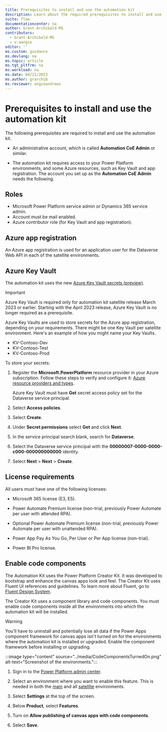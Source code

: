 ```yaml
---
title: Prerequisites to install and use the automation kit
description: Learn about the required prerequisites to install and use the automation kit.
suite: flow
documentationcenter: na
author: Grant-Archibald-MS
contributors:
  - Grant-Archibald-MS
  - v-aangie
editor: ''
ms.custom: guidance
ms.devlang: na
ms.topic: article
ms.tgt_pltfrm: na
ms.workload: na
ms.date: 04/21/2023
ms.author: grarchib
ms.reviewer: angieandrews
---
```


# Prerequisites to install and use the automation kit

The following prerequisites are required to install and use the automation kit.

- An administrative account, which is called **Automation CoE Admin** or similar.

- The automation kit requires access to your Power Platform environments, and some Azure resources, such as Key Vault and app registration. The account you set up as the **Automation CoE Admin** needs the following.

## Roles

- Microsoft Power Platform service admin or Dynamics 365 service admin.
- Account must be mail enabled.
- Azure contributor role (for Key Vault and app registration).

## Azure app registration

An Azure app registration is used for an application user for the Dataverse Web API in each of the satellite environments.

## Azure Key Vault

The automation kit uses the new [Azure Key Vault secrets (preview)](/powerapps/maker/data-platform/EnvironmentVariables#use-azure-key-vault-secrets-preview).

   > [!IMPORTANT]
   > Azure Key Vault is required only for automation kit satellite release March 2023 or earlier. Starting with the April 2023 release, Azure Key Vault is no longer required as a prerequisite.

Azure Key Vaults are used to store secrets for the Azure app registration, depending on your requirements. There might be one Key Vault per satellite environment. Here's an example of how you might name your Key Vaults.

- KV-Contoso-Dev
- KV-Contoso-Test
- KV-Contoso-Prod

To store your secrets:

1. Register the **Microsoft.PowerPlatform** resource provider in your Azure subscription. Follow these steps to verify and configure it: [Azure resource providers and types](/azure/azure-resource-manager/management/resource-providers-and-types).

   Azure Key Vault must have **Get** secret access policy set for the Dataverse service principal.

1. Select **Access policies**.

1. Select **Create**.

1. Under **Secret permissions** select **Get** and click **Next**.

1. In the service principal search blank, search for **Dataverse**.

1. Select the Dataverse service principal with the **00000007-0000-0000-c000-000000000000** identity.

1. Select **Next** > **Next** > **Create**.

## License requirements

All users must have one of the following licenses:

- Microsoft 365 license (E3, E5).

- Power Automate Premium license (non-trial, previously Power Automate per user with attended RPA).

- Optional Power Automate Premium license (non-trial, previously Power Automate per user with unattended RPA).

- Power App Pay As You Go, Per User or Per App license (non-trial).

- Power BI Pro license.

## Enable code components

The Automation Kit uses the Power Platform Creator Kit. It was developed to bootstrap and enhance the canvas apps look and feel. The Creator Kit uses Fluent UI references and guidelines. To learn more about Fluent, go to [Fluent Design System](https://www.microsoft.com/design/fluent/).

The Creator Kit uses a component library and code components. You must enable code components inside all the environments into which the automation kit will be installed.

> [!WARNING]
> You'll have to uninstall and potentially lose all data if the Power Apps component framework for canvas apps isn't turned on for the environments where the automation kit is installed or upgraded. Enable the component framework before installing or upgrading.
>
>:::image type="content" source="../media/CodeComponentsTurnedOn.png" alt-text="Screenshot of the environments.":::

1. Sign in to the [Power Platform admin center](https://admin.powerplatform.microsoft.com/home).

1. Select an environment where you want to enable this feature. This is needed in both the [main](/power-automate/guidance/automation-kit/setup/main) and all [satellite](/power-automate/guidance/automation-kit/setup/satellite) environments.

1. Select **Settings** at the top of the screen.

1. Below **Product**, select **Features**.

1. Turn on **Allow publishing of canvas apps with code components**.

1. Select **Save**.
